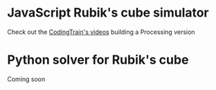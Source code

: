 # JavaScript Rubik's cube simulator
Check out the <a href="https://youtube.com/watch?v=9PGfL4t-uqE">CodingTrain's videos</a> building a Processing version

# Python solver for Rubik's cube
Coming soon
